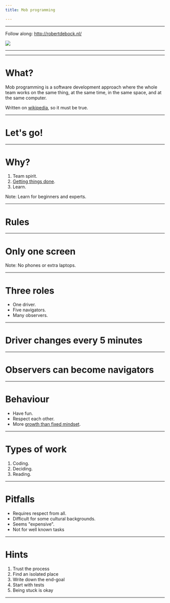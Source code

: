 ```yaml
---
title: Mob programming

---
```


<!-- .slide: data-background="https://raw.githubusercontent.com/robertdebock/presentations/master/images/af-2019-title.png" -->

---

<!-- .slide: data-background="https://raw.githubusercontent.com/robertdebock/presentations/master/images/af-2019-background.png" -->

Follow along: http://robertdebock.nl/

<img src="https://api.qrserver.com/v1/create-qr-code/?size=350x350&data=http://robertdebock.nl/presentations/mob-programming/"/>

---

<!-- .slide: data-background="https://raw.githubusercontent.com/robertdebock/presentations/master/images/af-2019-share.png" -->

---

<!-- .slide: data-background="https://raw.githubusercontent.com/robertdebock/presentations/master/images/af-2019-background.png" -->
# What?

Mob programming is a software development approach where the whole team works on the same thing, at the same time, in the same space, and at the same computer.

Written on [wikipedia](https://en.wikipedia.org/wiki/Mob_programming), so it must be true.

---

<!--.slide: data-background="https://raw.githubusercontent.com/robertdebock/presentations/master/images/af-2019-background.png" -->
# Let's go!

---

<!-- .slide: data-background="https://raw.githubusercontent.com/robertdebock/presentations/master/images/af-2019-background.png" -->
# Why?

1. Team spirit.
2. [Getting things done](https://en.wikipedia.org/wiki/Getting_Things_Done).
3. Learn.

Note: Learn for beginners and experts.

---

<!-- .slide: data-background="https://raw.githubusercontent.com/robertdebock/presentations/master/images/af-2019-background.png" -->
# Rules

----

<!-- .slide: data-background="https://raw.githubusercontent.com/robertdebock/presentations/master/images/af-2019-background.png" -->
# Only one screen

Note: No phones or extra laptops.

----

<!-- .slide: data-background="https://raw.githubusercontent.com/robertdebock/presentations/master/images/af-2019-background.png" -->
# Three roles

- One driver.
- Five navigators.
- Many observers.

----

<!-- .slide: data-background="https://raw.githubusercontent.com/robertdebock/presentations/master/images/af-2019-background.png" -->
# Driver changes every 5 minutes

----

<!-- .slide: data-background="https://raw.githubusercontent.com/robertdebock/presentations/master/images/af-2019-background.png" -->
# Observers can become navigators

----

<!-- .slide: data-background="https://raw.githubusercontent.com/robertdebock/presentations/master/images/af-2019-background.png" -->
# Behaviour

- Have fun.
- Respect each other.
- More [growth than fixed mindset](https://www.mindsetworks.com/science/).

----

<!-- .slide: data-background="https://raw.githubusercontent.com/robertdebock/presentations/master/images/af-2019-background.png" -->
# Types of work

1. Coding.
2. Deciding.
3. Reading.

----

<!-- .slide: data-background="https://raw.githubusercontent.com/robertdebock/presentations/master/images/af-2019-background.png" -->
# Pitfalls

- Requires respect from all.
- Difficult for some cultural backgrounds.
- Seems "expensive".
- Not for well known tasks

----

<!-- .slide: data-background="https://raw.githubusercontent.com/robertdebock/presentations/master/images/af-2019-background.png" -->
# Hints

1. Trust the process
2. Find an isolated place
3. Write down the end-goal
4. Start with tests
5. Being stuck is okay

---

<!-- .slide: data-background="https://raw.githubusercontent.com/robertdebock/presentations/master/images/af-2019-thanks.png" -->
